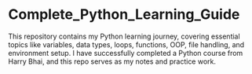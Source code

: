 # Complete_Python_Learning_Guide
This repository contains my Python learning journey, covering essential topics like variables, data types, loops, functions, OOP, file handling, and environment setup. I have successfully completed a Python course from Harry Bhai, and this repo serves as my notes and practice work.
